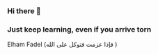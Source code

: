 ### Hi there 👋
### Just keep learning, even if you arrive torn   
Elham Fadel (فإذا عزمت فتوكل على الله )


